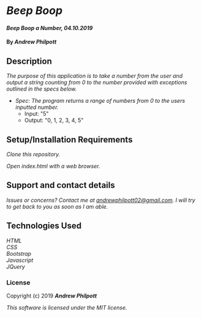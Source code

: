# _Beep Boop_
#### _Beep Boop a Number, 04.10.2019_
#### By _**Andrew Philpott**_
## Description
_The purpose of this application is to take a number from the user and output a string counting from 0 to the number provided with exceptions outlined in the specs below._
* _Spec: The program returns a range of numbers from 0 to the users inputted number._
    * Input: "5"
    * Output: "0, 1, 2, 3, 4, 5"

## Setup/Installation Requirements
_Clone this repository._

_Open index.html with a web browser._

## Support and contact details
_Issues or concerns? Contact me at andrewphilpott02@gmail.com. I will try to get back to you as soon as I am able._

## Technologies Used
_HTML_<br>
_CSS_<br>
_Bootstrap_<br>
_Javascript_<br>
_JQuery_

### License
Copyright (c) 2019 **_Andrew Philpott_**

*This software is licensed under the MIT license.*

